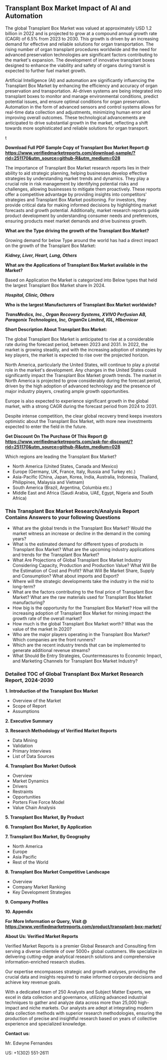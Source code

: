 <h2>Transplant Box Market Impact of AI and Automation</h2><p>The global Transplant Box Market was valued at approximately USD 1.2 billion in 2022 and is projected to grow at a compound annual growth rate (CAGR) of 6.5% from 2023 to 2030. This growth is driven by an increasing demand for effective and reliable solutions for organ transportation. The rising number of organ transplant procedures worldwide and the need for advanced preservation technologies are significant factors contributing to the market's expansion. The development of innovative transplant boxes designed to enhance the viability and safety of organs during transit is expected to further fuel market growth.</p><p>Artificial Intelligence (AI) and automation are significantly influencing the Transplant Box Market by enhancing the efficiency and accuracy of organ preservation and transportation. AI-driven systems are being integrated into transplant boxes to monitor and manage environmental conditions, predict potential issues, and ensure optimal conditions for organ preservation. Automation in the form of advanced sensors and control systems allows for real-time data collection and adjustments, minimizing human error and improving overall outcomes. These technological advancements are anticipated to drive substantial growth in the market, reflecting a shift towards more sophisticated and reliable solutions for organ transport.</p>t</p><p id="" class=""><strong>Download Full PDF Sample Copy of Transplant Box Market Report @ <a href="https://www.verifiedmarketreports.com/download-sample/?rid=251170&utm_source=github-R&utm_medium=028" target="_blank">https://www.verifiedmarketreports.com/download-sample/?rid=251170&utm_source=github-R&utm_medium=028</a></strong></p><p>The importance of&nbsp;Transplant Box Market research reports lies in their ability to aid strategic planning, helping businesses develop effective strategies by understanding market trends and dynamics. They play a crucial role in risk management by identifying potential risks and challenges, allowing businesses to mitigate them proactively. These reports offer a competitive advantage by providing insights into competitors' strategies and Transplant Box Market positioning. For investors, they provide critical data for making informed decisions by highlighting market forecasts and growth potential. Additionally, market research reports guide product development by understanding consumer needs and preferences, ensuring products meet market demands and drive business growth.</p><p><strong>What are the&nbsp;Type driving the growth of the Transplant Box Market?</strong></p><p id="" class="">Growing demand for below Type around the world has had a direct impact on the growth of the Transplant Box Market:</p><em><strong>Kidney, Liver, Heart, Lung, Others</strong></em></p><strong>What are the&nbsp;Applications&nbsp;of Transplant Box Market available in the Market?</strong></p><p id="" class="">Based on Application the Market is categorized into Below types that held the largest Transplant Box Market share In 2024.</p><em><strong>Hospital, Clinic, Others</strong></em></p><strong>Who is the largest Manufacturers of Transplant Box Market worldwide?</strong></p><p><em><strong>TransMedics, Inc., Organ Recovery Systems, XVIVO Perfusion AB, Paragonix Technologies, Inc, OrganOx Limited, IGL, HIbernicor</strong></em></p><p id="" class=""><strong>Short Description About Transplant Box Market:</strong></p><p>The global Transplant Box Market is anticipated to rise at a considerable rate during the forecast period, between 2023 and 2031. In 2022, the market is growing steadily, and with the increasing adoption of strategies by key players, the market is expected to rise over the projected horizon.</p><p>North America, particularly the United States, will continue to play a pivotal role in the market's development. Any changes in the United States could significantly impact the Transplant Box Market growth trends. The market in North America is projected to grow considerably during the forecast period, driven by the high adoption of advanced technology and the presence of major industry players, creating ample growth opportunities.</p><p>Europe is also expected to experience significant growth in the global market, with a strong CAGR during the forecast period from 2024 to 2031.</p><p>Despite intense competition, the clear global recovery trend keeps investors optimistic about the Transplant Box Market, with more new investments expected to enter the field in the future.</p><p id="" class=""><strong>Get Discount On The Purchase Of This Report @ <a href="https://www.verifiedmarketreports.com/ask-for-discount/?rid=251170&utm_source=github-R&utm_medium=028" target="_blank">https://www.verifiedmarketreports.com/ask-for-discount/?rid=251170&utm_source=github-R&utm_medium=028</a></strong></p>Which regions are leading the Transplant Box Market?</p><ul><li>North America (United States, Canada and Mexico)</li><li>Europe (Germany, UK, France, Italy, Russia and Turkey etc.)</li><li>Asia-Pacific (China, Japan, Korea, India, Australia, Indonesia, Thailand, Philippines, Malaysia and Vietnam)</li><li>South America (Brazil, Argentina, Columbia etc.)</li><li>Middle East and Africa (Saudi Arabia, UAE, Egypt, Nigeria and South Africa)</li></ul><h3 id="" class="">This Transplant Box Market Research/Analysis Report Contains Answers to your following Questions</h3><ul><li>What are the global trends in the Transplant Box Market? Would the market witness an increase or decline in the demand in the coming years?</li><li>What is the estimated demand for different types of products in Transplant Box Market? What are the upcoming industry applications and trends for the Transplant Box Market?</li><li>What Are Projections of Global Transplant Box Market Industry Considering Capacity, Production and Production Value? What Will Be the Estimation of Cost and Profit? What Will Be Market Share, Supply and Consumption? What about imports and Export?</li><li>Where will the strategic developments take the industry in the mid to long-term?</li><li>What are the factors contributing to the final price of Transplant Box Market? What are the raw materials used for Transplant Box Market manufacturing?</li><li>How big is the opportunity for the Transplant Box Market? How will the increasing adoption of Transplant Box Market for mining impact the growth rate of the overall market?</li><li>How much is the global Transplant Box Market worth? What was the value of the market In 2020?</li><li>Who are the major players operating in the Transplant Box Market? Which companies are the front runners?</li><li>Which are the recent industry trends that can be implemented to generate additional revenue streams?</li><li>What Should Be Entry Strategies, Countermeasures to Economic Impact, and Marketing Channels for Transplant Box Market Industry?</li></ul><h3 id="" class="">Detailed TOC of Global Transplant Box Market Research Report, 2024-2030</h3><p id="" class=""><strong>1. Introduction of the Transplant Box Market</strong></p><ul><li>Overview of the Market</li><li>Scope of Report</li><li>Assumptions</li></ul><p id="" class=""><strong>2. Executive Summary</strong></p><p id="" class=""><strong>3. Research Methodology of Verified Market Reports</strong></p><ul><li>Data Mining</li><li>Validation</li><li>Primary Interviews</li><li>List of Data Sources</li></ul><p id="" class=""><strong>4. Transplant Box Market Outlook</strong></p><ul><li>Overview</li><li>Market Dynamics</li><li>Drivers</li><li>Restraints</li><li>Opportunities</li><li>Porters Five Force Model</li><li>Value Chain Analysis</li></ul><p id="" class=""><strong>5. Transplant Box Market, By Product</strong></p><p id="" class=""><strong>6. Transplant Box Market, By Application</strong></p><p id="" class=""><strong>7. Transplant Box Market, By Geography</strong></p><ul><li>North America</li><li>Europe</li><li>Asia Pacific</li><li>Rest of the World</li></ul><p id="" class=""><strong>8. Transplant Box Market Competitive Landscape</strong></p><ul><li>Overview</li><li>Company Market Ranking</li><li>Key Development Strategies</li></ul><p id="" class=""><strong>9. Company Profiles</strong></p><p id="" class=""><strong>10. Appendix</strong></p><p id="" class=""><strong>For More Information or Query, Visit @ <a href="https://www.verifiedmarketreports.com/product/transplant-box-market/" target="_blank">https://www.verifiedmarketreports.com/product/transplant-box-market/</a></strong></p><p id="" class=""><strong>About Us: Verified Market Reports</strong></p><p id="" class="">Verified Market Reports is a premier Global Research and Consulting firm serving a diverse clientele of over 5000+ global customers. We specialize in delivering cutting-edge analytical research solutions and comprehensive information-enriched research studies.</p><p id="" class="">Our expertise encompasses strategic and growth analyses, providing the crucial data and insights required to make informed corporate decisions and achieve key revenue goals.</p><p id="" class="">With a dedicated team of 250 Analysts and Subject Matter Experts, we excel in data collection and governance, utilizing advanced industrial techniques to gather and analyze data across more than 25,000 high-impact and niche markets. Our analysts are adept at integrating modern data collection methods with superior research methodologies, ensuring the production of precise and insightful research based on years of collective experience and specialized knowledge.</p><p id="" class=""><strong>Contact us:</strong></p><p id="" class="">Mr. Edwyne Fernandes</p><p id="" class="">US: +1(302) 551-2611</p>